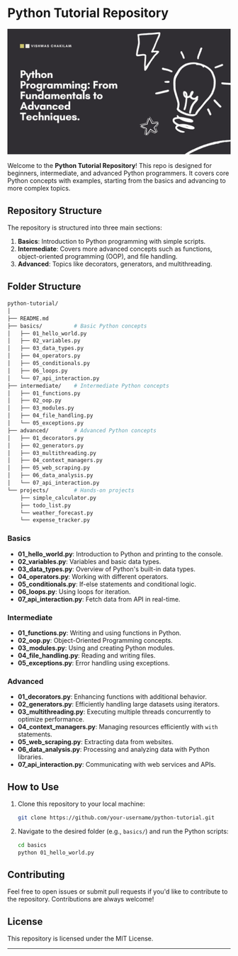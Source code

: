 # Python Tutorial Repository

![Python Tutorial Banner](https://github.com/Vishwas-Chakilam/python/blob/main/Python%20Tutorial%20Image.jpg)

Welcome to the **Python Tutorial Repository**! This repo is designed for beginners, intermediate, and advanced Python programmers. It covers core Python concepts with examples, starting from the basics and advancing to more complex topics.

## Repository Structure

The repository is structured into three main sections:

1. **Basics**: Introduction to Python programming with simple scripts.
2. **Intermediate**: Covers more advanced concepts such as functions, object-oriented programming (OOP), and file handling.
3. **Advanced**: Topics like decorators, generators, and multithreading.

## Folder Structure

```bash
python-tutorial/
│
├── README.md
├── basics/          # Basic Python concepts
│   ├── 01_hello_world.py
│   ├── 02_variables.py
│   ├── 03_data_types.py
│   ├── 04_operators.py
│   ├── 05_conditionals.py
│   ├── 06_loops.py
│   └── 07_api_interaction.py
├── intermediate/    # Intermediate Python concepts
│   ├── 01_functions.py
│   ├── 02_oop.py
│   ├── 03_modules.py
│   ├── 04_file_handling.py
│   └── 05_exceptions.py
├── advanced/        # Advanced Python concepts
│   ├── 01_decorators.py
│   ├── 02_generators.py
│   ├── 03_multithreading.py
│   ├── 04_context_managers.py
│   ├── 05_web_scraping.py
│   ├── 06_data_analysis.py
│   └── 07_api_interaction.py
└── projects/        # Hands-on projects
    ├── simple_calculator.py
    ├── todo_list.py
    └── weather_forecast.py
    └── expense_tracker.py
```

### Basics
- **01_hello_world.py**: Introduction to Python and printing to the console.
- **02_variables.py**: Variables and basic data types.
- **03_data_types.py**: Overview of Python's built-in data types.
- **04_operators.py**: Working with different operators.
- **05_conditionals.py**: If-else statements and conditional logic.
- **06_loops.py**: Using loops for iteration.
- **07_api_interaction.py**: Fetch data from API in real-time.

### Intermediate
- **01_functions.py**: Writing and using functions in Python.
- **02_oop.py**: Object-Oriented Programming concepts.
- **03_modules.py**: Using and creating Python modules.
- **04_file_handling.py**: Reading and writing files.
- **05_exceptions.py**: Error handling using exceptions.

### Advanced
- **01_decorators.py**: Enhancing functions with additional behavior.
- **02_generators.py**: Efficiently handling large datasets using iterators.
- **03_multithreading.py**: Executing multiple threads concurrently to optimize performance.
- **04_context_managers.py**: Managing resources efficiently with `with` statements.
- **05_web_scraping.py**: Extracting data from websites.
- **06_data_analysis.py**: Processing and analyzing data with Python libraries.
- **07_api_interaction.py**: Communicating with web services and APIs.

## How to Use

1. Clone this repository to your local machine:
   ```bash
   git clone https://github.com/your-username/python-tutorial.git
   ```

2. Navigate to the desired folder (e.g., `basics/`) and run the Python scripts:
   ```bash
   cd basics
   python 01_hello_world.py
   ```

## Contributing

Feel free to open issues or submit pull requests if you'd like to contribute to the repository. Contributions are always welcome!

## License

This repository is licensed under the MIT License.

---
